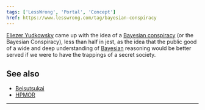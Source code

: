 ```yaml
---
tags: ['LessWrong', 'Portal', 'Concept']
href: https://www.lesswrong.com/tag/bayesian-conspiracy
---
```


[Eliezer Yudkowsky](https://www.lesswrong.com/tag/eliezer-yudkowsky) came up with the idea of a [Bayesian conspiracy](https://www.lesswrong.com/tag/bayesian-conspiracy) (or the Bayesian Conspiracy), less than half in jest, as the idea that the public good of a wide and deep understanding of [Bayesian](https://wiki.lesswrong.com/wiki/Bayes) reasoning would be better served if we were to have the trappings of a secret society.

## See also
- [Beisutsukai](https://www.lesswrong.com/tag/beisutsukai)
- [HPMOR](https://wiki.lesswrong.com/wiki/HPMOR)



---

